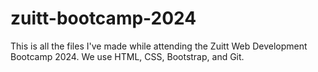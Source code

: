 # zuitt-bootcamp-2024
 This is all the files I've made while attending the Zuitt Web Development Bootcamp 2024. We use HTML, CSS, Bootstrap, and Git.

